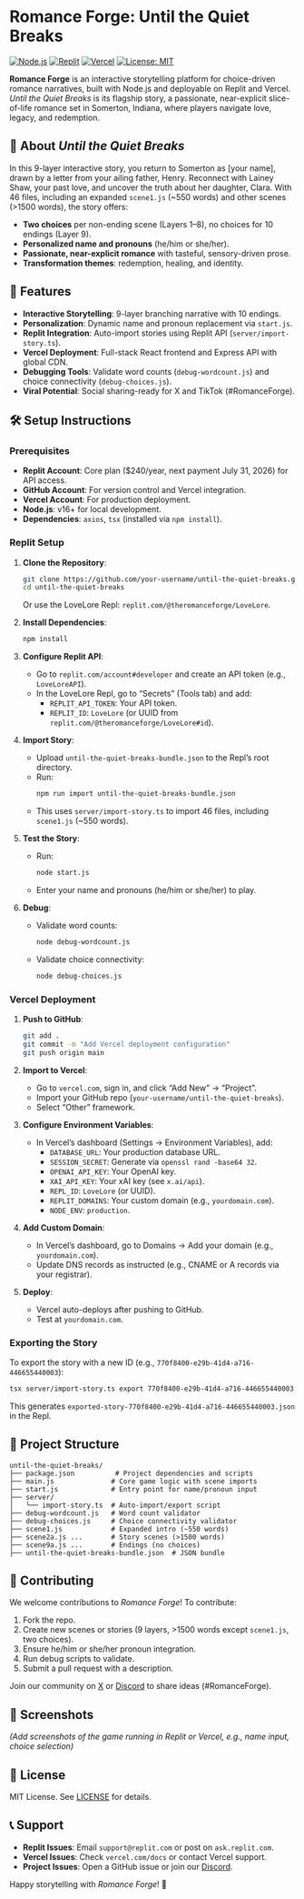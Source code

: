 # Romance Forge: Until the Quiet Breaks

[![Node.js](https://img.shields.io/badge/Node.js-v16+-green)](https://nodejs.org)
[![Replit](https://img.shields.io/badge/Replit-Core-blue)](https://replit.com/@theromanceforge/LoveLore)
[![Vercel](https://img.shields.io/badge/Vercel-Deployed-black)](https://vercel.com)
[![License: MIT](https://img.shields.io/badge/License-MIT-yellow.svg)](https://opensource.org/licenses/MIT)

**Romance Forge** is an interactive storytelling platform for choice-driven romance narratives, built with Node.js and deployable on Replit and Vercel. *Until the Quiet Breaks* is its flagship story, a passionate, near-explicit slice-of-life romance set in Somerton, Indiana, where players navigate love, legacy, and redemption.

## 📖 About *Until the Quiet Breaks*
In this 9-layer interactive story, you return to Somerton as [your name], drawn by a letter from your ailing father, Henry. Reconnect with Lainey Shaw, your past love, and uncover the truth about her daughter, Clara. With 46 files, including an expanded `scene1.js` (~550 words) and other scenes (>1500 words), the story offers:
- **Two choices** per non-ending scene (Layers 1–8), no choices for 10 endings (Layer 9).
- **Personalized name and pronouns** (he/him or she/her).
- **Passionate, near-explicit romance** with tasteful, sensory-driven prose.
- **Transformation themes**: redemption, healing, and identity.

## 🚀 Features
- **Interactive Storytelling**: 9-layer branching narrative with 10 endings.
- **Personalization**: Dynamic name and pronoun replacement via `start.js`.
- **Replit Integration**: Auto-import stories using Replit API (`server/import-story.ts`).
- **Vercel Deployment**: Full-stack React frontend and Express API with global CDN.
- **Debugging Tools**: Validate word counts (`debug-wordcount.js`) and choice connectivity (`debug-choices.js`).
- **Viral Potential**: Social sharing-ready for X and TikTok (#RomanceForge).

## 🛠️ Setup Instructions

### Prerequisites
- **Replit Account**: Core plan ($240/year, next payment July 31, 2026) for API access.
- **GitHub Account**: For version control and Vercel integration.
- **Vercel Account**: For production deployment.
- **Node.js**: v16+ for local development.
- **Dependencies**: `axios`, `tsx` (installed via `npm install`).

### Replit Setup
1. **Clone the Repository**:
   ```bash
   git clone https://github.com/your-username/until-the-quiet-breaks.git
   cd until-the-quiet-breaks
   ```
   Or use the LoveLore Repl: `replit.com/@theromanceforge/LoveLore`.

2. **Install Dependencies**:
   ```bash
   npm install
   ```

3. **Configure Replit API**:
   - Go to `replit.com/account#developer` and create an API token (e.g., `LoveLoreAPI`).
   - In the LoveLore Repl, go to “Secrets” (Tools tab) and add:
     - `REPLIT_API_TOKEN`: Your API token.
     - `REPLIT_ID`: `LoveLore` (or UUID from `replit.com/@theromanceforge/LoveLore#id`).
4. **Import Story**:
   - Upload `until-the-quiet-breaks-bundle.json` to the Repl’s root directory.
   - Run:
     ```bash
     npm run import until-the-quiet-breaks-bundle.json
     ```
   - This uses `server/import-story.ts` to import 46 files, including `scene1.js` (~550 words).

5. **Test the Story**:
   - Run:
     ```bash
     node start.js
     ```
   - Enter your name and pronouns (he/him or she/her) to play.

6. **Debug**:
   - Validate word counts:
     ```bash
     node debug-wordcount.js
     ```
   - Validate choice connectivity:
     ```bash
     node debug-choices.js
     ```

### Vercel Deployment
1. **Push to GitHub**:
   ```bash
   git add .
   git commit -m "Add Vercel deployment configuration"
   git push origin main
   ```

2. **Import to Vercel**:
   - Go to `vercel.com`, sign in, and click “Add New” → “Project”.
   - Import your GitHub repo (`your-username/until-the-quiet-breaks`).
   - Select “Other” framework.

3. **Configure Environment Variables**:
   - In Vercel’s dashboard (Settings → Environment Variables), add:
     - `DATABASE_URL`: Your production database URL.
     - `SESSION_SECRET`: Generate via `openssl rand -base64 32`.
     - `OPENAI_API_KEY`: Your OpenAI key.
     - `XAI_API_KEY`: Your xAI key (see `x.ai/api`).
     - `REPL_ID`: `LoveLore` (or UUID).
     - `REPLIT_DOMAINS`: Your custom domain (e.g., `yourdomain.com`).
     - `NODE_ENV`: `production`.

4. **Add Custom Domain**:
   - In Vercel’s dashboard, go to Domains → Add your domain (e.g., `yourdomain.com`).
   - Update DNS records as instructed (e.g., CNAME or A records via your registrar).

5. **Deploy**:
   - Vercel auto-deploys after pushing to GitHub.
   - Test at `yourdomain.com`.

### Exporting the Story
To export the story with a new ID (e.g., `770f8400-e29b-41d4-a716-446655440003`):
```bash
tsx server/import-story.ts export 770f8400-e29b-41d4-a716-446655440003
```
This generates `exported-story-770f8400-e29b-41d4-a716-446655440003.json` in the Repl.

## 📂 Project Structure
```
until-the-quiet-breaks/
├── package.json          # Project dependencies and scripts
├── main.js              # Core game logic with scene imports
├── start.js             # Entry point for name/pronoun input
├── server/
│   └── import-story.ts  # Auto-import/export script
├── debug-wordcount.js   # Word count validator
├── debug-choices.js     # Choice connectivity validator
├── scene1.js            # Expanded intro (~550 words)
├── scene2a.js ...       # Story scenes (>1500 words)
├── scene9a.js ...       # Endings (no choices)
├── until-the-quiet-breaks-bundle.json  # JSON bundle
```

## 🤝 Contributing
We welcome contributions to *Romance Forge*! To contribute:
1. Fork the repo.
2. Create new scenes or stories (9 layers, >1500 words except `scene1.js`, two choices).
3. Ensure he/him or she/her pronoun integration.
4. Run debug scripts to validate.
5. Submit a pull request with a description.

Join our community on [X](#) or [Discord](#) to share ideas (#RomanceForge).

## 📸 Screenshots
*(Add screenshots of the game running in Replit or Vercel, e.g., name input, choice selection)*

## 📜 License
MIT License. See [LICENSE](LICENSE) for details.

## 📞 Support
- **Replit Issues**: Email `support@replit.com` or post on `ask.replit.com`.
- **Vercel Issues**: Check `vercel.com/docs` or contact Vercel support.
- **Project Issues**: Open a GitHub issue or join our [Discord](#).

Happy storytelling with *Romance Forge*! 🌾
